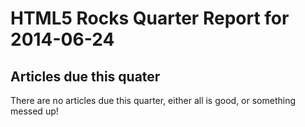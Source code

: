 HTML5 Rocks Quarter Report for 2014-06-24
=========================================

Articles due this quater
------------------------

There are no articles due this quarter, either all is good, or something messed up!

